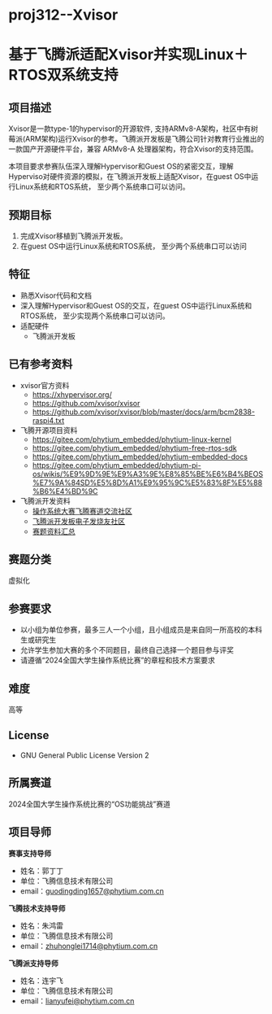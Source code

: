 # proj312--Xvisor
# 基于飞腾派适配Xvisor并实现Linux＋RTOS双系统支持

## 项目描述

Xvisor是一款type-1的hypervisor的开源软件, 支持ARMv8-A架构，社区中有树莓派(ARM架构)运行Xvisor的参考。飞腾派开发板是飞腾公司针对教育行业推出的一款国产开源硬件平台，兼容 ARMv8-A 处理器架构，符合Xvisor的支持范围。

本项目要求参赛队伍深入理解Hypervisor和Guest OS的紧密交互，理解Hyperviso对硬件资源的模拟，在飞腾派开发板上适配Xvisor，在guest OS中运行Linux系统和RTOS系统， 至少两个系统串口可以访问。

## 预期目标

1. 完成Xvisor移植到飞腾派开发板。
2. 在guest OS中运行Linux系统和RTOS系统， 至少两个系统串口可以访问

## 特征

- 熟悉Xvisor代码和文档
- 深入理解Hypervisor和Guest OS的交互，在guest OS中运行Linux系统和RTOS系统， 至少实现两个系统串口可以访问。
- 适配硬件
	- 飞腾派开发板

## 已有参考资料

- xvisor官方资料
	- https://xhypervisor.org/
	- https://github.com/xvisor/xvisor
	- https://github.com/xvisor/xvisor/blob/master/docs/arm/bcm2838-raspi4.txt
- 飞腾开源项目资料
	- https://gitee.com/phytium_embedded/phytium-linux-kernel
	- https://gitee.com/phytium_embedded/phytium-free-rtos-sdk
	- https://gitee.com/phytium_embedded/phytium-embedded-docs
	- https://gitee.com/phytium_embedded/phytium-pi-os/wikis/%E9%9D%9E%E9%A3%9E%E8%85%BE%E6%B4%BEOS%E7%9A%84SD%E5%8D%A1%E9%95%9C%E5%83%8F%E5%88%B6%E4%BD%9C
- 飞腾派开发资料
	- [操作系统大赛飞腾赛道交流社区](https://edu.phytium.com.cn/group/10)
	- [飞腾派开发板电子发烧友社区](https://bbs.elecfans.com/group_1708)
	-  [赛题资料汇总](https://edu.phytium.com.cn/group/10/thread/21579)
## 赛题分类
虚拟化

## 参赛要求

- 以小组为单位参赛，最多三人一个小组，且小组成员是来自同一所高校的本科生或研究生
- 允许学生参加大赛的多个不同题目，最终自己选择一个题目参与评奖
- 请遵循“2024全国大学生操作系统比赛”的章程和技术方案要求

## 难度

高等

## License

- GNU General Public License Version 2

## 所属赛道

2024全国大学生操作系统比赛的“OS功能挑战”赛道

## 项目导师

**赛事支持导师**
- 姓名：郭丁丁
- 单位：飞腾信息技术有限公司
- email：[guodingding1657@phytium.com.cn](mailto:guodingding1657@phytium.com.cn)

**飞腾技术支持导师**
- 姓名：朱鸿雷
- 单位：飞腾信息技术有限公司
- email：[zhuhonglei1714@phytium.com.cn](mailto:zhuhonglei1714@phytium.com.cn)

**飞腾派支持导师**
- 姓名：连宇飞
- 单位：飞腾信息技术有限公司
- email：[lianyufei@phytium.com.cn](mailto:lianyufei@phytium.com.cn)
